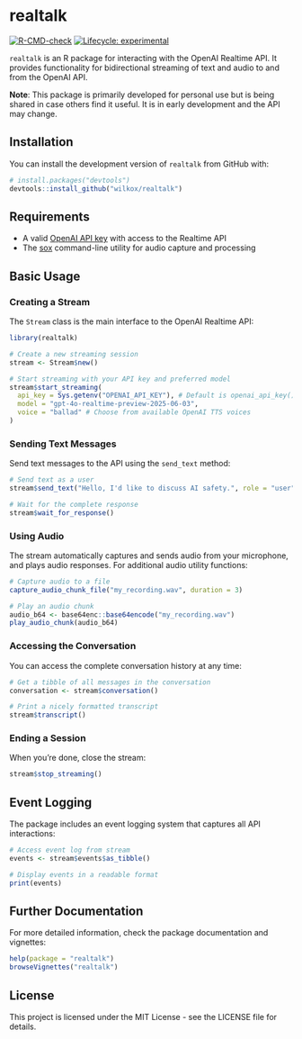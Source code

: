 
<!-- README.md is generated from README.Rmd. Please edit that file -->

# realtalk

<!-- badges: start -->

[![R-CMD-check](https://github.com/wilkox/realtalk/actions/workflows/R-CMD-check.yaml/badge.svg)](https://github.com/wilkox/realtalk/actions/workflows/R-CMD-check.yaml)
[![Lifecycle:
experimental](https://img.shields.io/badge/lifecycle-experimental-orange.svg)](https://lifecycle.r-lib.org/articles/stages.html#experimental)
<!-- badges: end -->

`realtalk` is an R package for interacting with the OpenAI Realtime API.
It provides functionality for bidirectional streaming of text and audio
to and from the OpenAI API.

**Note**: This package is primarily developed for personal use but is
being shared in case others find it useful. It is in early development
and the API may change.

## Installation

You can install the development version of `realtalk` from GitHub with:

``` r
# install.packages("devtools")
devtools::install_github("wilkox/realtalk")
```

## Requirements

- A valid [OpenAI API key](https://platform.openai.com/api-keys) with
  access to the Realtime API
- The [sox](https://sox.sourceforge.net/) command-line utility for audio
  capture and processing

## Basic Usage

### Creating a Stream

The `Stream` class is the main interface to the OpenAI Realtime API:

``` r
library(realtalk)

# Create a new streaming session
stream <- Stream$new()

# Start streaming with your API key and preferred model
stream$start_streaming(
  api_key = Sys.getenv("OPENAI_API_KEY"), # Default is openai_api_key()
  model = "gpt-4o-realtime-preview-2025-06-03",
  voice = "ballad" # Choose from available OpenAI TTS voices
)
```

### Sending Text Messages

Send text messages to the API using the `send_text` method:

``` r
# Send text as a user
stream$send_text("Hello, I'd like to discuss AI safety.", role = "user", trigger_response = TRUE)

# Wait for the complete response
stream$wait_for_response()
```

### Using Audio

The stream automatically captures and sends audio from your microphone,
and plays audio responses. For additional audio utility functions:

``` r
# Capture audio to a file
capture_audio_chunk_file("my_recording.wav", duration = 3)

# Play an audio chunk
audio_b64 <- base64enc::base64encode("my_recording.wav")
play_audio_chunk(audio_b64)
```

### Accessing the Conversation

You can access the complete conversation history at any time:

``` r
# Get a tibble of all messages in the conversation
conversation <- stream$conversation()

# Print a nicely formatted transcript
stream$transcript()
```

### Ending a Session

When you’re done, close the stream:

``` r
stream$stop_streaming()
```

## Event Logging

The package includes an event logging system that captures all API
interactions:

``` r
# Access event log from stream
events <- stream$events$as_tibble()

# Display events in a readable format
print(events)
```

## Further Documentation

For more detailed information, check the package documentation and
vignettes:

``` r
help(package = "realtalk")
browseVignettes("realtalk")
```

## License

This project is licensed under the MIT License - see the LICENSE file
for details.
